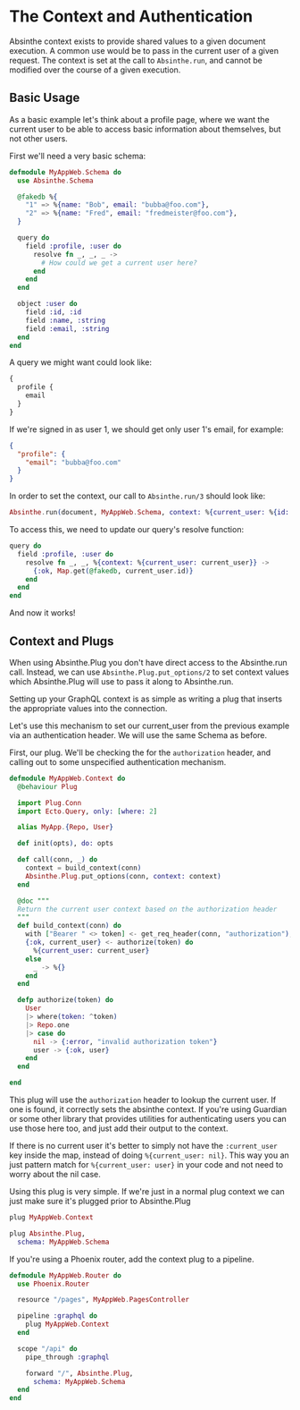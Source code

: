 # The Context and Authentication

Absinthe context exists to provide shared values to a given document execution.
A common use would be to pass in the current user of a given request. The context
is set at the call to `Absinthe.run`, and cannot be modified over the course of
a given execution.

## Basic Usage

As a basic example let's think about a profile page, where we want the current user
to be able to access basic information about themselves, but not other users.

First we'll need a very basic schema:

```elixir
defmodule MyAppWeb.Schema do
  use Absinthe.Schema

  @fakedb %{
    "1" => %{name: "Bob", email: "bubba@foo.com"},
    "2" => %{name: "Fred", email: "fredmeister@foo.com"},
  }

  query do
    field :profile, :user do
      resolve fn _, _, _ ->
        # How could we get a current user here?
      end
    end
  end

  object :user do
    field :id, :id
    field :name, :string
    field :email, :string
  end
end
```

A query we might want could look like:

```graphql
{
  profile {
    email
  }
}
```

If we're signed in as user 1, we should get only user 1's email, for example:

```json
{
  "profile": {
    "email": "bubba@foo.com"
  }
}
```

In order to set the context, our call to `Absinthe.run/3` should look like:

```elixir
Absinthe.run(document, MyAppWeb.Schema, context: %{current_user: %{id: "1"}})
```

To access this, we need to update our query's resolve function:

```elixir
query do
  field :profile, :user do
    resolve fn _, _, %{context: %{current_user: current_user}} ->
      {:ok, Map.get(@fakedb, current_user.id)}
    end
  end
end
```

And now it works!

## Context and Plugs

When using Absinthe.Plug you don't have direct access to the Absinthe.run call.
Instead, we can use `Absinthe.Plug.put_options/2` to set context values which
Absinthe.Plug will use to pass it along to Absinthe.run.

Setting up your GraphQL context is as simple as writing a plug that inserts the
appropriate values into the connection.

Let's use this mechanism to set our current_user from the previous example via
an authentication header. We will use the same Schema as before.

First, our plug. We'll be checking the for the `authorization` header, and calling
out to some unspecified authentication mechanism.

```elixir
defmodule MyAppWeb.Context do
  @behaviour Plug

  import Plug.Conn
  import Ecto.Query, only: [where: 2]

  alias MyApp.{Repo, User}

  def init(opts), do: opts

  def call(conn, _) do
    context = build_context(conn)
    Absinthe.Plug.put_options(conn, context: context)
  end

  @doc """
  Return the current user context based on the authorization header
  """
  def build_context(conn) do
    with ["Bearer " <> token] <- get_req_header(conn, "authorization"),
    {:ok, current_user} <- authorize(token) do
      %{current_user: current_user}
    else
      _ -> %{}
    end
  end

  defp authorize(token) do
    User
    |> where(token: ^token)
    |> Repo.one
    |> case do
      nil -> {:error, "invalid authorization token"}
      user -> {:ok, user}
    end
  end

end
```

This plug will use the `authorization` header to lookup the current user. If one
is found, it correctly sets the absinthe context. If you're using Guardian or
some other library that provides utilities for authenticating users you can use
those here too, and just add their output to the context.

If there is no current user it's better to simply not have the `:current_user`
key inside the map, instead of doing `%{current_user: nil}`. This way you an
just pattern match for `%{current_user: user}` in your code and not need to
worry about the nil case.

Using this plug is very simple. If we're just in a normal plug context we can
just make sure it's plugged prior to Absinthe.Plug

```elixir
plug MyAppWeb.Context

plug Absinthe.Plug,
  schema: MyAppWeb.Schema
```

If you're using a Phoenix router, add the context plug to a pipeline.

```elixir
defmodule MyAppWeb.Router do
  use Phoenix.Router

  resource "/pages", MyAppWeb.PagesController

  pipeline :graphql do
    plug MyAppWeb.Context
  end

  scope "/api" do
    pipe_through :graphql

    forward "/", Absinthe.Plug,
      schema: MyAppWeb.Schema
  end
end
```
